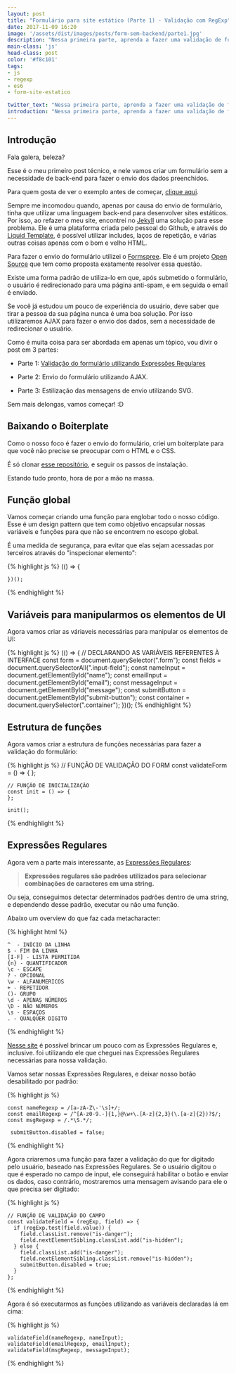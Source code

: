 ```yaml
---
layout: post
title: "Formulário para site estático (Parte 1) - Validação com RegExp"
date: 2017-11-09 16:20
image: '/assets/dist/images/posts/form-sem-backend/parte1.jpg'
description: "Nessa primeira parte, aprenda a fazer uma validação de formulário dinâmida utilizando Expressões Regulares"
main-class: 'js'
head-class: post
color: '#f8c101'
tags:
- js
- regexp
- es6
- form-site-estatico

twitter_text: "Nessa primeira parte, aprenda a fazer uma validação de formulário dinâmida utilizando Expressões Regulares"
introduction: "Nessa primeira parte, aprenda a fazer uma validação de formulário dinâmida utilizando Expressões Regulares."
---
```


## Introdução

Fala galera, beleza?

Esse é o meu primeiro post técnico, e nele vamos criar um formulário sem a necessidade de back-end para fazer o envio dos dados preenchidos.

Para quem gosta de ver o exemplo antes de começar, [clique aqui](https://github.com/mathvbarone/form-sem-backend).

Sempre me incomodou quando, apenas por causa do envio de formulário, tinha que utilizar uma linguagem back-end para desenvolver sites estáticos. Por isso, ao refazer o meu site, encontrei no [Jekyll](https://jekyllrb.com/) uma solução para esse problema. Ele é uma plataforma criada pelo pessoal do Github, e através do [Liquid Template](https://shopify.github.io/liquid/), é possível utilizar includes, laços de repetição, e várias outras coisas apenas com o bom e velho HTML.

Para fazer o envio do formulário utilizei o [Formspree](https://formspree.io/). Ele é um projeto [Open Source](https://github.com/formspree/formspree) que tem como proposta exatamente resolver essa questão.

Existe uma forma padrão de utiliza-lo em que, após submetido o formulário, o usuário é redirecionado para uma página anti-spam, e em seguida o email é enviado.

Se você já estudou um pouco de experiência do usuário, deve saber que tirar a pessoa da sua página nunca é uma boa solução. Por isso utilizaremos AJAX para fazer o envio dos dados, sem a necessidade de redirecionar o usuário.

Como é muita coisa para ser abordada em apenas um tópico, vou divir o post em 3 partes:

- Parte 1: [Validação do formulário utilizando Expressões Regulares](http://matheusbarone.com/form-site-estatico-regexp/)

- Parte 2: Envio do formulário utilizando AJAX.

- Parte 3: Estilização das mensagens de envio utilizando SVG.

Sem mais delongas, vamos começar! :D

## Baixando o Boiterplate

Como o nosso foco é fazer o envio do formulário, criei um boiterplate para que você não precise se preocupar com o HTML e o CSS.

É só clonar [esse repositório](https://github.com/mathvbarone/tutorial-form-para-sites-estaticos), e seguir os passos de instalação.

Estando tudo pronto, hora de por a mão na massa.

## Função global

Vamos começar criando uma função para englobar todo o nosso código. Esse é um design pattern que tem como objetivo encapsular nossas variáveis e funções para que não se encontrem no escopo global.

É uma medida de segurança, para evitar que elas sejam acessadas por terceiros através do "inspecionar elemento":


{% highlight js %}
    (() => {

    })();
{% endhighlight %}


## Variáveis para manipularmos os elementos de UI

Agora vamos criar as váriaveis necessárias para manipular os elementos de UI:

{% highlight js %}
    (() => {
        // DECLARANDO AS VARIÁVEIS REFERENTES À INTERFACE
        const form = document.querySelector(".form");
        const fields = document.querySelectorAll(".input-field");
        const nameInput = document.getElementById("name");
        const emailInput = document.getElementById("email");
        const messageInput = document.getElementById("message");
        const submitButton = document.getElementById("submit-button");
        const container = document.querySelector(".container");
    })();
{% endhighlight %}


## Estrutura de funções

Agora vamos criar a estrutura de funções necessárias para fazer a validação do formulário:


{% highlight js %}
    // FUNÇÃO DE VALIDAÇÃO DO FORM
    const validateForm = () => {
    };

    // FUNÇÃO DE INICIALIZAÇÃO
    const init = () => {
    };

    init();
{% endhighlight %}


## Expressões Regulares

Agora vem a parte mais interessante, as [Expressões Regulares](https://developer.mozilla.org/pt-BR/docs/Web/JavaScript/Guide/Regular_Expressions):

>**Expressões regulares são padrões utilizados para selecionar combinações de caracteres em uma string.**

Ou seja, conseguimos detectar determinados padrões dentro de uma string, e dependendo desse padrão, executar ou não uma função.

Abaixo um overview do que faz cada metacharacter:

{% highlight html %}

    ^  - INÍCIO DA LINHA
    $ - FIM DA LINHA
    [I-F] - LISTA PERMITIDA
    {n} - QUANTIFICADOR
    \c - ESCAPE
    ? - OPCIONAL
    \w - ALFANUMERICOS
    + - REPETIDOR
    ()- GRUPO
    \d - APENAS NÚMEROS
    \D - NÃO NÚMEROS
    \s - ESPAÇOS
    . - QUALQUER DIGITO

{% endhighlight %}


[Nesse site](https://regex101.com/) é possível brincar um pouco com as Expressões Regulares e, inclusive. foi utilizando ele que cheguei nas Expressões Regulares necessárias para nossa validação.

Vamos setar nossas Expressões Regulares, e deixar nosso botão desabilitado por padrão:

{% highlight js %}

    const nameRegexp = /[a-zA-Z\-'\s]+/;
    const emailRegexp = /^[A-z0-9.-]{1,}@\w+\.[A-z]{2,3}(\.[a-z]{2})?$/;
    const msgRegexp = /.*\S.*/;

     submitButton.disabled = false;

{% endhighlight %}

Agora criaremos uma função para fazer a validação do que for digitado pelo usuário, baseado nas Expressões Regulares. Se o usuário digitou o que é esperado no campo de input, ele conseguirá habilitar o botão e enviar os dados, caso contrário, mostraremos uma mensagem avisando para ele o que precisa ser digitado:


{% highlight js %}

    // FUNÇÃO DE VALIDAÇÃO DO CAMPO
    const validateField = (regExp, field) => {
      if (regExp.test(field.value)) {
        field.classList.remove("is-danger");
        field.nextElementSibling.classList.add("is-hidden");
      } else {
        field.classList.add("is-danger");
        field.nextElementSibling.classList.remove("is-hidden");
        submitButton.disabled = true;
      }
    };

{% endhighlight %}

Agora é só executarmos as funções utilizando as variáveis declaradas lá em cima:


{% highlight js %}

    validateField(nameRegexp, nameInput);
    validateField(emailRegexp, emailInput);
    validateField(msgRegexp, messageInput);

{% endhighlight %}











